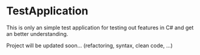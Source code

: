 # TestApplication
This is only an simple test application for testing out features in C# and get an better understanding.

Project will be updated soon... (refactoring, syntax, clean code, ...)
